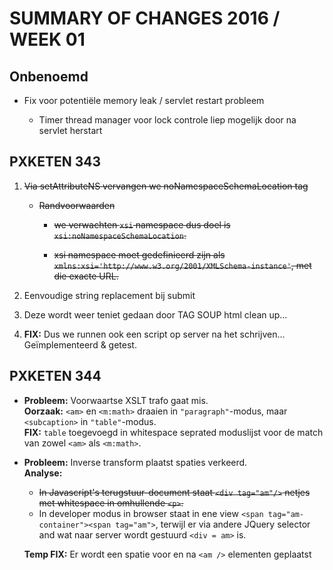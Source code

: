 SUMMARY OF CHANGES 2016 / WEEK 01
=================================


## Onbenoemd

- Fix voor potentiële memory leak / servlet restart probleem

    - Timer thread manager voor lock controle liep mogelijk door na servlet herstart

## PXKETEN 343

1. ~~Via setAttributeNS vervangen we noNamespaceSchemaLocation tag~~

    - ~~Randvoorwaarden~~

        - ~~we verwachten `xsi` namespace dus doel is `xsi:noNamespaceSchemaLocation`.~~

        - ~~xsi namespace moet gedefinieerd zijn als `xmlns:xsi='http://www.w3.org/2001/XMLSchema-instance'`, met die exacte URL.~~

2. Eenvoudige string replacement bij submit

3. Deze wordt weer teniet gedaan door TAG SOUP html clean up…

4. **FIX:** Dus we runnen ook een script op server na het schrijven... Geïmplementeerd & getest.


## PXKETEN 344

- **Probleem:** Voorwaartse XSLT trafo gaat mis.<br/>
  **Oorzaak:** `<am>` en `<m:math>` draaien in `"paragraph"`-modus, maar `<subcaption>` in `"table"`-modus.<br/>
  **FIX:** `table` toegevoegd in whitespace seprated moduslijst voor de match van zowel `<am>` als `<m:math>`.



- **Probleem:** Inverse transform plaatst spaties verkeerd.<br/>
  **Analyse:**
    - ~~In Javascript's terugstuur-document staat `<div tag="am"/>` netjes met whitespace in omhullende `<p>`.~~
    - In developer modus in browser staat in ene view `<span tag="am-container"><span tag="am">`, terwijl er
      via andere JQuery selector and wat naar server wordt gestuurd `<div = am>` is.

  **Temp FIX:** Er wordt een spatie voor en na `<am />` elementen geplaatst

